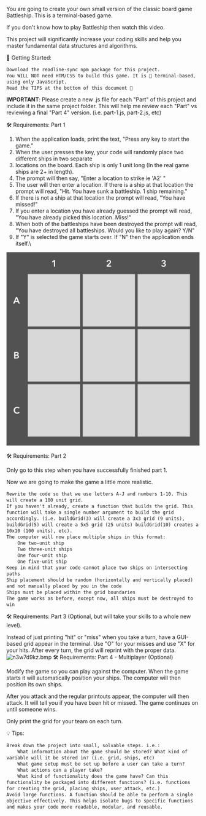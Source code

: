 

You are going to create your own small version of the classic board game Battleship. This is a terminal-based game.

If you don't know how to play Battleship then watch this video.

This project will significantly increase your coding skills and help you master fundamental data structures and algorithms.


📣  Getting Started:

    Download the readline-sync npm package for this project.
    You WILL NOT need HTM/CSS to build this game. It is 💯 terminal-based, using only JavaScript.
    Read the TIPS at the bottom of this document 🙂


**IMPORTANT**: Please create a new .js file for each "Part" of this project and include it in the same project folder. This will help me review each "Part" vs reviewing a final "Part 4" version. (i.e. part-1.js, part-2.js, etc)


🛠 Requirements: Part 1

   1. When the application loads, print the text, "Press any key to start the game."
   2. When the user presses the key, your code will randomly place two different ships in two separate 
   3. locations on the board. Each ship is only 1 unit long (In the real game ships are 2+ in length).
   4. The prompt will then say, "Enter a location to strike ie 'A2' "
   5. The user will then enter a location. If there is a ship at that location the prompt will read, "Hit. You have sunk a battleship. 1 ship remaining."
   6. If there is not a ship at that location the prompt will read, "You have missed!"
   7. If you enter a location you have already guessed the prompt will read, "You have already picked this location. Miss!"
   8. When both of the battleships have been destroyed the prompt will read, "You have destroyed all battleships. Would you like to play again? Y/N"
   9. If "Y" is selected the game starts over. If "N" then the application ends itself.\

![battleship-grid.jpg](./img/battleship-grid.jpg)


🛠 Requirements: Part 2

Only go to this step when you have successfully finished part 1.

Now we are going to make the game a little more realistic.

    Rewrite the code so that we use letters A-J and numbers 1-10. This will create a 100 unit grid.
    If you haven't already, create a function that builds the grid. This function will take a single number argument to build the grid accordingly. (i.e. buildGrid(3) will create a 3x3 grid (9 units), buildGrid(5) will create a 5x5 grid (25 units) buildGrid(10) creates a 10x10 (100 units), etc). 
    The computer will now place multiple ships in this format:
        One two-unit ship
        Two three-unit ships
        One four-unit ship
        One five-unit ship
    Keep in mind that your code cannot place two ships on intersecting paths
    Ship placement should be random (horizontally and vertically placed) and not manually placed by you in the code
    Ships must be placed within the grid boundaries
    The game works as before, except now, all ships must be destroyed to win

🛠 Requirements: Part 3 (Optional, but will take your skills to a whole new level).

Instead of just printing "hit" or "miss" when you take a turn, have a GUI-based grid appear in the terminal. Use "O" for your misses and use "X" for your hits. After every turn, the grid will reprint with the proper data.
![n3w7d9kz.bmp](..%2F..%2FAppData%2FLocal%2FTemp%2Fn3w7d9kz.bmp)
🛠 Requirements: Part 4 - Multiplayer (Optional)

Modify the game so you can play against the computer. When the game starts it will automatically position your ships. The computer will then position its own ships.

After you attack and the regular printouts appear, the computer will then attack. It will tell you if you have been hit or missed. The game continues on until someone wins.

Only print the grid for your team on each turn.


💡 Tips:

    Break down the project into small, solvable steps. i.e.:
        What information about the game should be stored? What kind of variable will it be stored in? (i.e. grid, ships, etc)
        What game setup must be set up before a user can take a turn?
        What actions can a player take?
        What kind of functionality does the game have? Can this functionality be packaged into different functions? (i.e. functions for creating the grid, placing ships, user attack, etc.)
    Avoid large functions. A function should be able to perform a single objective effectively. This helps isolate bugs to specific functions and makes your code more readable, modular, and reusable.

